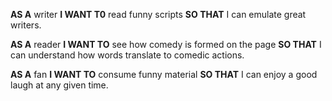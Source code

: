 **AS A** writer **I WANT T0** read funny scripts **SO THAT** I can emulate great writers.

**AS A** reader **I WANT TO** see how comedy is formed on the page **SO THAT** I can understand how words translate to comedic actions.

**AS A** fan **I WANT TO** consume funny material **SO THAT** I can enjoy a good laugh at any given time.
